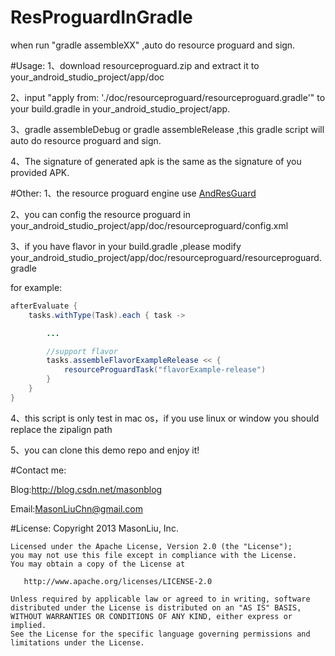 # ResProguardInGradle
when run "gradle assembleXX" ,auto do resource proguard and sign.

#Usage: 
1、download resourceproguard.zip and extract it to your_android_studio_project/app/doc

2、input "apply from: './doc/resourceproguard/resourceproguard.gradle'" to your build.gradle in your_android_studio_project/app. 

3、gradle assembleDebug or gradle assembleRelease ,this gradle script will auto do resource proguard and sign.

4、The signature of generated apk is the same as the signature of you provided APK.

#Other:
1、the resource proguard engine use [AndResGuard](https://github.com/shwenzhang/AndResGuard)

2、you can config the resource proguard in your_android_studio_project/app/doc/resourceproguard/config.xml

3、if you have flavor in your build.gradle ,please modify your_android_studio_project/app/doc/resourceproguard/resourceproguard.gradle

for example:
```java
afterEvaluate {
    tasks.withType(Task).each { task ->

        ...

        //support flavor
        tasks.assembleFlavorExampleRelease << {
            resourceProguardTask("flavorExample-release")
        }
    }
}
```
4、this script is only test in mac os，if you use linux or window you should replace the zipalign path

5、you can clone this demo repo and enjoy it!

#Contact me:

Blog:http://blog.csdn.net/masonblog

Email:MasonLiuChn@gmail.com

#License:
    Copyright 2013 MasonLiu, Inc.

    Licensed under the Apache License, Version 2.0 (the "License");
    you may not use this file except in compliance with the License.
    You may obtain a copy of the License at

       http://www.apache.org/licenses/LICENSE-2.0

    Unless required by applicable law or agreed to in writing, software
    distributed under the License is distributed on an "AS IS" BASIS,
    WITHOUT WARRANTIES OR CONDITIONS OF ANY KIND, either express or implied.
    See the License for the specific language governing permissions and
    limitations under the License.


